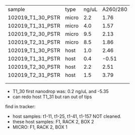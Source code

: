 |                   |       |       |          |
| ----------------- | ----- | ----- | -------- |
| sample            | type  | ng/uL | A260/280 |
| 102019_T1_30_PSTR | micro | 2.2   | 1.76     |
| 102019_T1_31_PSTR | micro | 4.0   | 1.57     |
| 102019_T2_30_PSTR | micro | 9.5   | 2.13     |
| 102019_T2_31_PSTR | micro | 8.5   | 1.86     |
| 102019_T1_30_PSTR | host  | 1.0   | 2.46     |
| 102019_T1_31_PSTR | host  | 0.4   | -0.51    |
| 102019_T2_30_PSTR | host  | 2.2   | 2.51     |
| 102019_T2_31_PSTR | host  | 1.5   | 3.79     |
|                   |       |       |          |
|                   |       |       |          |

- T1_30 first nanodrop was: 0.2 ng/uL and -5.35
- can redo host T1_31 but ran out of tips 

find in tracker:
- host samples: t1-11, t1-25, t1-41, t1-157 NOT cleaned. 
- these host samples: F1, RACK 2, BOX 2
- MICRO: F1, RACK 2, BOX 1